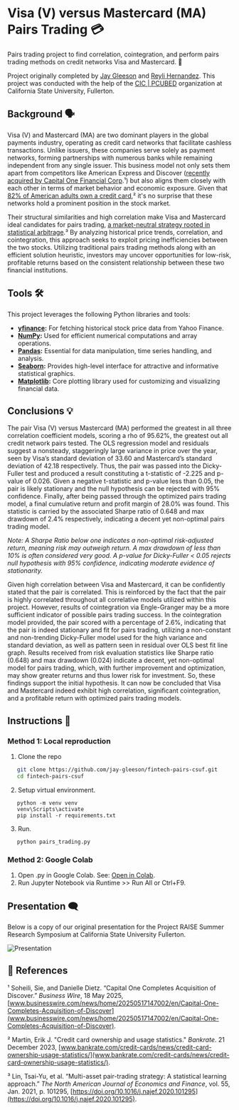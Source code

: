 # Visa (V) versus Mastercard (MA) Pairs Trading 💳
Pairs trading project to find correlation, cointegration, and perform pairs trading methods on credit networks Visa and Mastercard. 🏦

Project originally completed by [Jay Gleeson](https://github.com/jay-gleeson/) and [Reyli Hernandez](https://github.com/rey-hern). This project was conducted with the help of the [CIC | PCUBED](https://www.fullerton.edu/ecs/cicpcubed/) organization at California State University, Fullerton.

## Background 🗣️
   Visa (V) and Mastercard (MA) are two dominant players in the global payments industry, operating as credit card networks that facilitate cashless transactions. Unlike issuers, these companies serve solely as payment networks, forming partnerships with numerous banks while remaining independent from any single issuer. This business model not only sets them apart from competitors like American Express and Discover ([recently acquired by Capital One Financial Corp](www.businesswire.com/news/home/20250517147002/en/Capital-One-Completes-Acquisition-of-Discover).¹) but also aligns them closely with each other in terms of market behavior and economic exposure. Given that [82% of American adults own a credit card](www.bankrate.com/credit-cards/news/credit-card-ownership-usage-statistics/),² it's no surprise that these networks hold a prominent position in the stock market.

   Their structural similarities and high correlation make Visa and Mastercard ideal candidates for pairs trading, [a market-neutral strategy rooted in statistical arbitrage](https://www.sciencedirect.com/science/article/abs/pii/S1062940820301856).³ By analyzing historical price trends, correlation, and cointegration, this approach seeks to exploit pricing inefficiencies between the two stocks. Utilizing traditional pairs trading methods along with an efficient solution heuristic, investors may uncover opportunities for low-risk, profitable returns based on the consistent relationship between these two financial institutions.

## Tools 🛠️
This project leverages the following Python libraries and tools:

- **[yfinance](https://pypi.org/project/yfinance/):** For fetching historical stock price data from Yahoo Finance.
- **[NumPy](https://numpy.org/):** Used for efficient numerical computations and array operations.
- **[Pandas](https://pandas.pydata.org/):** Essential for data manipulation, time series handling, and analysis.
- **[Seaborn](https://seaborn.pydata.org/):** Provides high-level interface for attractive and informative statistical graphics.
- **[Matplotlib](https://matplotlib.org/):** Core plotting library used for customizing and visualizing financial data.

## Conclusions 💡
   The pair Visa (V) versus Mastercard (MA) performed the greatest in all three correlation coefficient models, scoring a rho of 95.62%, the greatest out all credit network pairs tested. The OLS regression model and residuals suggest a nonsteady, staggeringly large variance in price over the year, seen by Visa’s standard deviation of 33.60 and Mastercard’s standard deviation of 42.18 respectively. Thus, the pair was passed into the Dicky-Fuller test and produced a result constituting a t-statistic of -2.225 and p-value of 0.026. Given a negative t-statistic and p-value less than 0.05, the pair is likely stationary and the null hypothesis can be rejected with 95% confidence. Finally, after being passed through the optimized pairs trading model, a final cumulative return and profit margin of 28.0% was found. This statistic is carried by the associated Sharpe ratio of 0.648 and max drawdown of 2.4% respectively, indicating a decent yet non-optimal pairs trading model.

_Note: A Sharpe Ratio below one indicates a non-optimal risk-adjusted return, meaning risk may outweigh return. A max drawdown of less than 10% is often considered very good. A p-value for Dicky-Fuller < 0.05 rejects null hypothesis with 95% confidence, indicating moderate evidence of stationarity._

   Given high correlation between Visa and Mastercard, it can be confidently stated that the pair is correlated. This is reinforced by the fact that the pair is highly correlated throughout all correlative models utilized within this project. However, results of cointegration via Engle-Granger may be a more sufficient indicator of possible pairs trading success. In the cointegration model provided, the pair scored with a percentage of 2.6%, indicating that the pair is indeed stationary and fit for pairs trading, utilizing a non-constant and non-trending Dicky-Fuller model used for the high variance and standard deviation, as well as pattern seen in residual over OLS best fit line graph. Results received from risk evaluation statistics like Sharpe ratio (0.648) and max drawdown (0.024) indicate a decent, yet non-optimal model for pairs trading, which, with further improvement and optimization, may show greater returns and thus lower risk for investment. So, these findings support the initial hypothesis. It can now be concluded that Visa and Mastercard indeed exhibit high correlation, significant cointegration, and a profitable return with optimized pairs trading models. 

## Instructions 📝
### Method 1: Local reproduction
   1. Clone the repo
   ```bash 
      git clone https://github.com/jay-gleeson/fintech-pairs-csuf.git
      cd fintech-pairs-csuf
   ```
   2. Setup virtual environment.
   ```
      python -m venv venv
      venv\Scripts\activate
      pip install -r requirements.txt
   ```
   3. Run.
   ```
      python pairs_trading.py
   ```

### Method 2: Google Colab
1. Open .py in Google Colab.
   See: [Open in Colab](https://github.com/jay-gleeson/fintech-pairs-csuf/blob/main/archive/pairs_trading.ipynb).
2. Run Jupyter Notebook via Runtime >> Run All or Ctrl+F9.

## Presentation 🗨️

Below is a copy of our original presentation for the Project RAISE Summer Research Symposium at California State University Fullerton.

![Presentation](https://github.com/user-attachments/assets/2adffffc-7722-47d6-88e4-0900ad961dcf)


## 📖 References
¹ Soheili, Sie, and Danielle Dietz. “Capital One Completes Acquisition of Discover.” _Business Wire_, 18 May 2025, [www.businesswire.com/news/home/20250517147002/en/Capital-One-Completes-Acquisition-of-Discover](www.businesswire.com/news/home/20250517147002/en/Capital-One-Completes-Acquisition-of-Discover).

² Martin, Erik J. "Credit card ownership and usage statistics." _Bankrate_. 21 December 2023, [www.bankrate.com/credit-cards/news/credit-card-ownership-usage-statistics/](www.bankrate.com/credit-cards/news/credit-card-ownership-usage-statistics/).

³ Lin, Tsai-Yu, et al. “Multi-asset pair-trading strategy: A statistical learning approach.” _The North American Journal of Economics and Finance_, vol. 55, Jan. 2021, p. 101295, [https://doi.org/10.1016/j.najef.2020.101295](https://doi.org/10.1016/j.najef.2020.101295).
